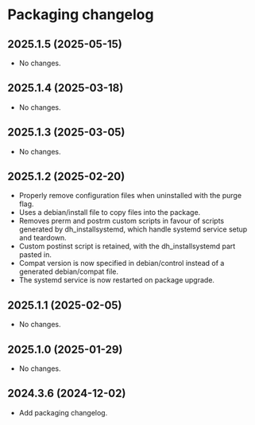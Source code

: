 # Packaging changelog

## 2025.1.5 (2025-05-15)

- No changes.

## 2025.1.4 (2025-03-18)

- No changes.

## 2025.1.3 (2025-03-05)

- No changes.

## 2025.1.2 (2025-02-20)

- Properly remove configuration files when uninstalled with the purge flag.
- Uses a debian/install file to copy files into the package.
- Removes prerm and postrm custom scripts in favour of scripts generated by dh_installsystemd, which handle systemd service setup and teardown.
- Custom postinst script is retained, with the dh_installsystemd part pasted in.
- Compat version is now specified in debian/control instead of a generated debian/compat file.
- The systemd service is now restarted on package upgrade.

## 2025.1.1 (2025-02-05)

- No changes.

## 2025.1.0 (2025-01-29)

- No changes.

## 2024.3.6 (2024-12-02)

- Add packaging changelog.
